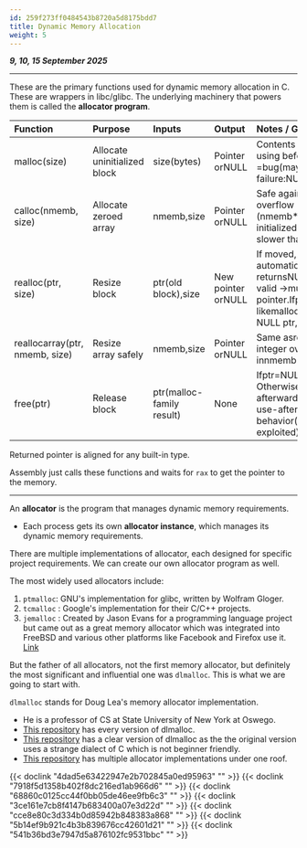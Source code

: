 ```yaml
---
id: 259f273ff0484543b8720a5d8175bdd7
title: Dynamic Memory Allocation
weight: 5
---
```


_**9, 10, 15 September 2025**_

***

These are the primary functions used for dynamic memory allocation in C. These are wrappers in libc/glibc. The underlying machinery that powers them is called the **allocator program**.


| Function | Purpose | Inputs | Output | Notes / Gotchas |
| :--- | :--- | :--- | :--- | :--- |
| malloc(size) | Allocate uninitialized block | size(bytes) | Pointer orNULL | Contents uninitialized → using before writing =bug(may leak old data).On failure:NULL,errno=ENOMEM. |
| calloc(nmemb, size) | Allocate zeroed array | nmemb,size | Pointer orNULL | Safe against multiplication overflow (nmemb*size).Always initialized to zero. Slightly slower thanmalloc. |
| realloc(ptr, size) | Resize block | ptr(old block),size | New pointer orNULL | If moved, old block freed automatically.If fail: returnsNULLbut old block still valid →must not lose the old pointer.Ifptr=NULL, acts likemalloc.Ifsize=0with non-NULL ptr, frees block. |
| reallocarray(ptr, nmemb, size) | Resize array safely | nmemb,size | Pointer orNULL | Same asrealloc, but prevents integer overflow innmemb*size. |
| free(ptr) | Release block | ptr(malloc-family result) | None | Ifptr=NULL, no-op. Otherwise → block is invalid afterwards.Double free or use-after-free =undefined behavior(can crash or be exploited). |


Returned pointer is aligned for any built-in type.

Assembly just calls these functions and waits for `rax` to get the pointer to the memory.

***

An **allocator** is the program that manages dynamic memory requirements.

* Each process gets its own **allocator instance**, which manages its dynamic memory requirements.

There are multiple implementations of allocator, each designed for specific project requirements. We can create our own allocator program as well.

The most widely used allocators include:

1. `ptmalloc`: GNU's implementation for glibc, written by Wolfram Gloger.
2. `tcmalloc` : Google's implementation for their C/C++ projects.
3. `jemalloc` : Created by Jason Evans for a programming language project but came out as a great memory allocator which was integrated into FreeBSD and various other platforms like Facebook and Firefox use it. [Link](https://jasone.github.io/2025/06/12/jemalloc-postmortem/)

But the father of all allocators, not the first memory allocator, but definitely the most significant and influential one was `dlmalloc`. This is what we are going to start with.

`dlmalloc` stands for Doug Lea's memory allocator implementation.

* He is a professor of CS at State University of New York at Oswego.
* [This repository](https://github.com/DenizThatMenace/dlmalloc) has every version of dlmalloc.
* [This repository](https://github.com/aradzie/dlmalloc) has a clear version of dlmalloc as the the original version uses a strange dialect of C which is not beginner friendly.
* [This repository](https://github.com/emeryberger/Malloc-Implementations) has multiple allocator implementations under one roof.

{{< doclink "4dad5e63422947e2b702845a0ed95963" "" >}}
{{< doclink "7918f5d1358b402f8dc216ed1ab966d6" "" >}}
{{< doclink "68860c0125cc44f0bb05de46ee9fb6c3" "" >}}
{{< doclink "3ce161e7cb8f4147b683400a07e3d22d" "" >}}
{{< doclink "cce8e80c3d334b0d85942b848383a868" "" >}}
{{< doclink "5b14ef9b921c4b3b839676cc42601d21" "" >}}
{{< doclink "541b36bd3e7947d5a876102fc9531bbc" "" >}}